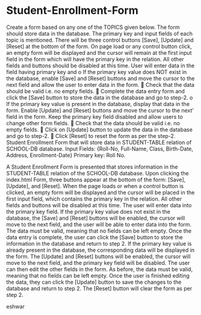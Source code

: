 # Student-Enrollment-Form
Create a form based on any one of the TOPICS given below. The form should store data in the database. The primary key and input fields of each topic is mentioned.
There will be three control buttons [Save], [Update] and [Reset] at the bottom of the form. On page load or any control button click, an empty form will be displayed and the cursor will remain at the first input field in the form which will have the primary key in the relation. All other fields and buttons should be disabled at this time.
User will enter data in the field having primary key and
o If the primary key value does NOT exist in the database, enable [Save] and [Reset] buttons and move the cursor to the next field and allow the user to enter data in the form.
 Check that the data should be valid i.e. no empty fields.
 Complete the data entry form and click the [Save] button to store the data in the database and go to step-2.
o If the primary key value is present in the database, display that data in the form. Enable [Update] and [Reset] buttons and move the cursor to the next' field in the form. Keep the primary key field disabled and allow users to change other form fields.
 Check that the data should be valid i.e. no empty fields.
 Click on [Update] button to update the data in the database and go to step-2.
 Click [Reset] to reset the form as per the step-2.
Student Enrollment Form that will store data in STUDENT-TABLE relation of SCHOOL-DB database.
Input Fields: {Roll-No, Full-Name, Class, Birth-Date, Address, Enrollment-Date}
Primary key: Roll No.



A Student Enrollment Form is presented that stores information in the STUDENT-TABLE relation of the SCHOOL-DB database. Upon clicking the index.html Form, three buttons appear at the bottom of the form: [Save], [Update], and [Reset]. When the page loads or when a control button is clicked, an empty form will be displayed and the cursor will be placed in the first input field, which contains the primary key in the relation. All other fields and buttons will be disabled at this time. The user will enter data into the primary key field. If the primary key value does not exist in the database, the [Save] and [Reset] buttons will be enabled, the cursor will move to the next field, and the user will be able to enter data into the form. The data must be valid, meaning that no fields can be left empty. Once the data entry is complete, the user can click the [Save] button to store the information in the database and return to step 2. If the primary key value is already present in the database, the corresponding data will be displayed in the form. The [Update] and [Reset] buttons will be enabled, the cursor will move to the next field, and the primary key field will be disabled. The user can then edit the other fields in the form. As before, the data must be valid, meaning that no fields can be left empty. Once the user is finished editing the data, they can click the [Update] button to save the changes to the database and return to step 2. The [Reset] button will clear the form as per step 2.




eshwar
